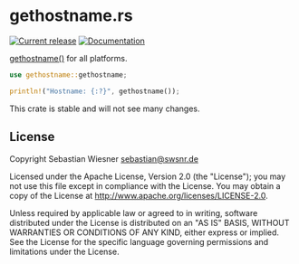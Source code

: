 # gethostname.rs

[![Current release](https://img.shields.io/crates/v/gethostname.svg)][crates]
[![Documentation](https://docs.rs/gethostname/badge.svg)][docs]

[gethostname()][ghn] for all platforms.

```rust
use gethostname::gethostname;

println!("Hostname: {:?}", gethostname());
```

This crate is stable and will not see many changes.

[crates]: https://crates.io/crates/gethostname
[docs]: https://docs.rs/gethostname
[ghn]: http://pubs.opengroup.org/onlinepubs/9699919799/functions/gethostname.html

## License

Copyright Sebastian Wiesner <sebastian@swsnr.de>

Licensed under the Apache License, Version 2.0 (the "License"); you may not use
this file except in compliance with the License. You may obtain a copy of the
License at <http://www.apache.org/licenses/LICENSE-2.0>.

Unless required by applicable law or agreed to in writing, software distributed
under the License is distributed on an "AS IS" BASIS, WITHOUT WARRANTIES OR
CONDITIONS OF ANY KIND, either express or implied. See the License for the
specific language governing permissions and limitations under the License.
